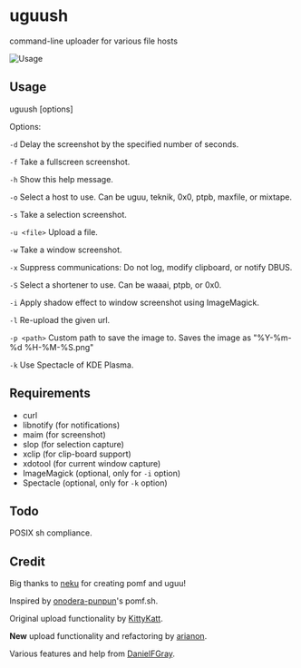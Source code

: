 uguush
========

command-line uploader for various file hosts

![Usage](https://the.fiery.me/TbDv.png)

Usage
-----

uguush [options]

Options:

`-d` Delay the screenshot by the specified number of seconds.

`-f` Take a fullscreen screenshot.

`-h` Show this help message.

`-o` Select a host to use. Can be uguu, teknik, 0x0, ptpb, maxfile, or mixtape.

`-s` Take a selection screenshot.

`-u <file>` Upload a file.

`-w` Take a window screenshot.

`-x` Suppress communications: Do not log, modify clipboard, or notify DBUS.

`-S` Select a shortener to use. Can be waaai, ptpb, or 0x0.

`-i` Apply shadow effect to window screenshot using ImageMagick.

`-l` Re-upload the given url.

`-p <path>` Custom path to save the image to. Saves the image as "%Y-%m-%d %H-%M-%S.png"

`-k` Use Spectacle of KDE Plasma.

Requirements
------------

- curl
- libnotify (for notifications)
- maim (for screenshot)
- slop (for selection capture)
- xclip (for clip-board support)
- xdotool (for current window capture)
- ImageMagick (optional, only for `-i` option)
- Spectacle (optional, only for `-k` option)

Todo
----

POSIX sh compliance.

Credit
------

Big thanks to [neku](https://github.com/nokonoko) for creating pomf and uguu!

Inspired by [onodera-punpun](https://github.com/onodera-punpun)'s pomf.sh.

Original upload functionality by [KittyKatt](https://github.com/KittyKatt).

**New** upload functionality and refactoring by [arianon](https://github.com/arianon).

Various features and help from [DanielFGray](https://github.com/DanielFGray).
